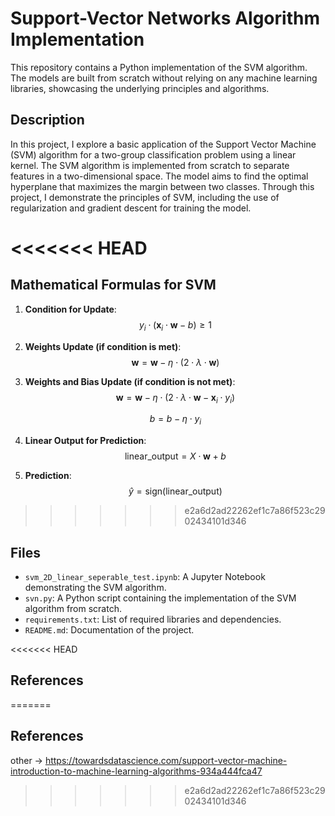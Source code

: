 # Support-Vector Networks Algorithm Implementation

This repository contains a Python implementation of the SVM algorithm. The models are built from scratch without relying on any machine learning libraries, showcasing the underlying principles and algorithms.

## Description

In this project, I explore a basic application of the Support Vector Machine (SVM) algorithm for a two-group classification problem using a linear kernel. The SVM algorithm is implemented from scratch to separate features in a two-dimensional space. The model aims to find the optimal hyperplane that maximizes the margin between two classes. Through this project, I demonstrate the principles of SVM, including the use of regularization and gradient descent for training the model.

<<<<<<< HEAD
=======
## Mathematical Formulas for SVM

1. **Condition for Update**:
   $$y_i \cdot (\mathbf{x}_i \cdot \mathbf{w} - b) \geq 1$$

2. **Weights Update (if condition is met)**:
   $$\mathbf{w} = \mathbf{w} - \eta \cdot (2 \cdot \lambda \cdot \mathbf{w})$$

3. **Weights and Bias Update (if condition is not met)**:
   $$\mathbf{w} = \mathbf{w} - \eta \cdot (2 \cdot \lambda \cdot \mathbf{w} - \mathbf{x}_i \cdot y_i)$$
   
   $$b = b - \eta \cdot y_i$$

4. **Linear Output for Prediction**:
   $$\text{linear\_output} = X \cdot \mathbf{w} + b$$

5. **Prediction**:
   $$\hat{y} = \text{sign}(\text{linear\_output})$$

>>>>>>> e2a6d2ad22262ef1c7a86f523c2902434101d346
## Files

- `svm_2D_linear_seperable_test.ipynb`: A Jupyter Notebook demonstrating the SVM algorithm.
- `svn.py`: A Python script containing the implementation of the SVM algorithm from scratch.
- `requirements.txt`: List of required libraries and dependencies.
- `README.md`: Documentation of the project.

<<<<<<< HEAD
## References
=======
## References

other -> https://towardsdatascience.com/support-vector-machine-introduction-to-machine-learning-algorithms-934a444fca47
>>>>>>> e2a6d2ad22262ef1c7a86f523c2902434101d346
